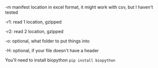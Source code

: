 -m manifest location in excel format, it might work with csv, but I haven't tested

-r1: read 1 location, gzipped

-r2: read 2 location, gzipped

-o: optional, what folder to put things into

-H: optional, if your file doesn't have a header

You'll need to install biopython
`pip install biopython`
